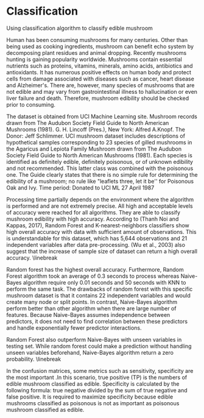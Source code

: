 # Classification
Using classification algorithm to classify edible mushroom

Human has been consuming mushrooms for many centuries. Other than being used as cooking ingredients, mushroom can benefit echo system by decomposing plant residues and animal dropping. Recently mushrooms hunting is gaining popularity worldwide. Mushrooms contain essential nutrients such as proteins, vitamins, minerals, amino acids, antibiotics and antioxidants. It has numerous positive effects on human body and protect cells from damage associated with diseases such as cancer, heart disease and Alzheimer's. There are, however, many species of mushrooms that are not edible and may vary from gastrointestinal illness to hallucination or even liver failure and death.  Therefore, mushroom edibility should be checked prior to consuming. 

The dataset is obtained from UCI Machine Learning site. Mushroom records drawn from The Audubon Society Field Guide to North American Mushrooms (1981). G. H. Lincoff (Pres.), New York: Alfred A.Knopf. The Donor: Jeff Schlimmer.
UCI mushroom dataset includes descriptions of hypothetical samples corresponding to 23 species of gilled mushrooms in the Agaricus and Lepiota Family Mushroom drawn from The Audubon Society Field Guide to North American Mushrooms (1981). Each species is identified as definitely edible, definitely poisonous, or of unknown edibility and not recommended. This latter class was combined with the poisonous one. The Guide clearly states that there is no simple rule for determining the edibility of a mushroom; no rule like "leaflets three, let it be'' for Poisonous Oak and Ivy. Time period: Donated to UCI ML 27 April 1987

Processing time partially depends on the environment where the algorithm is performed and are not extremely precise. All high and acceptable levels of accuracy were reached for all algorithms. They are able to classify mushroom edibility with high accuracy. According to (Thanh Noi and Kappas, 2017), Random Forest and K-nearest-neighbors classifiers show high overall accuracy with data with sufficient amount of observations. This is understandable for this dataset, which has 5,644 observations  and 21 independent variables after data pre-processing. (Wu et al., 2003) also suggest that the increase of sample size of dataset can return a high overall accuracy. 
\linebreak

Random forest has the highest overall accuracy. Furthermore, Random Forest algorithm took an average of  0.3 seconds to process whereas Naive-Bayes algorithm require only 0.01 seconds and 50 seconds with KNN to perform the same task. The drawbacks of random forest with this specific mushroom dataset is that it contains 22 independent variables and would create many node or split points. In contrast, Naive-Bayes algorithm perform better than other algorithm when there are large number of features. Because Naive-Bayes assumes independence between predictors, it does not need to find correlation between these predictors and  handle exponentially fewer predictor interactions.

Random Forest also outperform Naive-Bayes with unseen variables in testing set. While random forest could make a prediction without handling unseen variables beforehand, Naive-Bayes algorithm return a zero probability.
\linebreak

In the confusion matrices, some metrics such as sensitivity, specificity are the most important .In this scenario, true positive (TP) is the numbers of edible mushroom classified as edible. Specificity is calculated by the following formula: true negative divided by the sum of true negative and false positive. It is required to maximize specificity because edible mushrooms classified as poisonous is not as important as poisonous mushroom classified as edible. 
